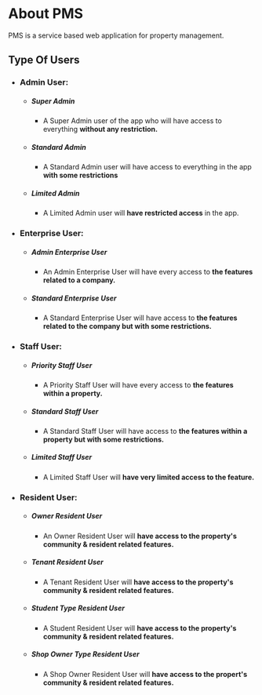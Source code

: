 # About PMS

PMS is a service based web application for property management.

## Type Of Users
  - ### Admin User:
    - ##### Super Admin
      - A Super Admin user of the app who will have access to everything <strong> without any restriction.</strong>
    - ##### Standard Admin
      - A Standard Admin user will have access to everything in the app <strong> with some restrictions</strong>
    - ##### Limited Admin
      - A Limited Admin user will <strong> have restricted access</strong> in the app.
  - ### Enterprise User:
    - ##### Admin Enterprise User
      - An Admin Enterprise User will have every access to <strong> the features related to a company.</strong>
    - ##### Standard Enterprise User
      - A Standard Enterprise User will have access to <strong> the features related to the company but with some restrictions.</strong>
  - ### Staff User:
    - ##### Priority Staff User
      - A Priority Staff User will have every access to <strong> the features within a property.</strong>
    - ##### Standard Staff User
      - A Standard Staff User will have access to <strong> the features within a property but with some restrictions. </strong>
    - ##### Limited Staff User
      - A Limited Staff User will <strong> have very limited access to the feature.</strong>
  - ### Resident User:
    - ##### Owner Resident User
      - An Owner Resident User will <strong> have access to the property's community & resident related features.</strong>
    - ##### Tenant Resident User
      - A Tenant Resident User will <strong> have access to the property's community & resident related features.</strong>
    - ##### Student Type Resident User  
      - A Student Resident User will <strong> have access to the property's community & resident related features.</strong>
    - ##### Shop Owner Type Resident User 
      - A Shop Owner Resident User will <strong> have access to the propert's community & resident related features.</strong>  
    
    

